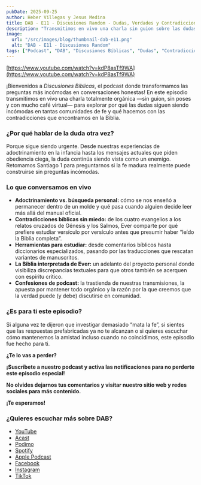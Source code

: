 ```yaml
---
pubDate: 2025-09-25
author: Heber Villegas y Jesus Medina
title: DAB - E11 - Discusiones Random - Dudas, Verdades y Contradicciones
description: "Transmitimos en vivo una charla sin guion sobre las dudas de fe, las contradicciones bíblicas y la necesidad de estudiar más allá del adoctrinamiento."
image:
  url: "/src/images/blog/thumbnail-dab-e11.png"
  alt: "DAB - E11 - Discusiones Random"
tags: ["Podcast", "DAB", "Discusiones Bíblicas", "Dudas", "Contradicciones", "Adoctrinamiento"]
---
```


[https://www.youtube.com/watch?v=kdP8asTf9WA](https://www.youtube.com/watch?v=kdP8asTf9WA)

¡Bienvenidos a *Discusiones Bíblicas*, el podcast donde transformamos las preguntas más incómodas en conversaciones honestas! En este episodio transmitimos en vivo una charla totalmente orgánica —sin guion, sin poses y con mucho café virtual— para explorar por qué las dudas siguen siendo incómodas en tantas comunidades de fe y qué hacemos con las contradicciones que encontramos en la Biblia.

### **¿Por qué hablar de la duda otra vez?**

Porque sigue siendo urgente. Desde nuestras experiencias de adoctrinamiento en la infancia hasta los mensajes actuales que piden obediencia ciega, la duda continúa siendo vista como un enemigo. Retomamos Santiago 1 para preguntarnos si la fe madura realmente puede construirse sin preguntas incómodas.

### **Lo que conversamos en vivo**

- **Adoctrinamiento vs. búsqueda personal:** cómo se nos enseñó a permanecer dentro de un molde y qué pasa cuando alguien decide leer más allá del manual oficial.
- **Contradicciones bíblicas sin miedo:** de los cuatro evangelios a los relatos cruzados de Génesis y los Salmos, Ever comparte por qué prefiere estudiar versículo por versículo antes que presumir haber “leído la Biblia completa”.
- **Herramientas para estudiar:** desde comentarios bíblicos hasta diccionarios especializados, pasando por las traducciones que rescatan variantes de manuscritos.
- **La Biblia interpretada de Ever:** un adelanto del proyecto personal donde visibiliza discrepancias textuales para que otros también se acerquen con espíritu crítico.
- **Confesiones de podcast:** la trastienda de nuestras transmisiones, la apuesta por mantener todo orgánico y la razón por la que creemos que la verdad puede (y debe) discutirse en comunidad.

### **¿Es para ti este episodio?**

Si alguna vez te dijeron que investigar demasiado “mata la fe”, si sientes que las respuestas prefabricadas ya no te alcanzan o si quieres escuchar cómo mantenemos la amistad incluso cuando no coincidimos, este episodio fue hecho para ti.

**¿Te lo vas a perder?**

**¡Suscríbete a nuestro podcast y activa las notificaciones para no perderte este episodio especial!**

**No olvides dejarnos tus comentarios y visitar nuestro sitio web y redes sociales para más contenido.**

**¡Te esperamos!**

### **¿Quieres escuchar más sobre DAB?**

- [YouTube](https://www.youtube.com/@discusionesbiblicas)
- [Acast](https://shows.acast.com/discusionesbiblicas)
- [Podimo](https://share.podimo.com/podcast/ef93b5a2-8bd4-4105-abe3-3c1cffa718b7?creatorId=e12b0f6c-3337-4ab7-abd1-5647481bc9fb&key=GePw0UCkvjln&source=ln&from=studio)
- [Spotify](https://open.spotify.com/show/6YUuB3dgq7vaLK6YVXvs7Q)
- [Apple Podcast](https://podcasts.apple.com/mx/podcast/discusiones-biblicas/id1645841221)
- [Facebook](https://www.facebook.com/discusionesbiblicas)
- [Instagram](https://www.instagram.com/discusionesbiblicas/)
- [TikTok](https://www.tiktok.com/@discusionesbiblicas)
